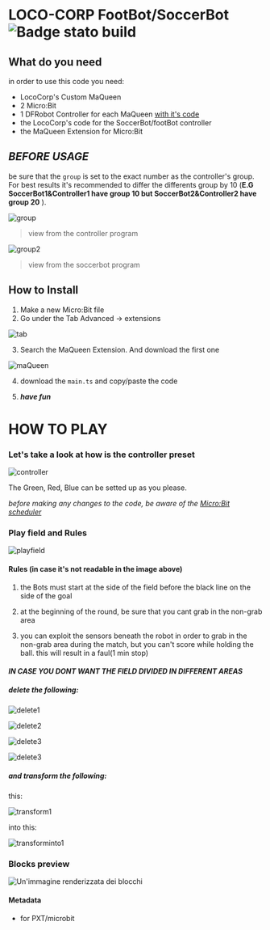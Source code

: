 # LOCO-CORP FootBot/SoccerBot ![Badge stato build](https://github.com/them1rk/lococorp-soccerbot/workflows/MakeCode/badge.svg)

## What do you need
in order to use this code you need:
- LocoCorp's Custom MaQueen
- 2 Micro:Bit
- 1 DFRobot Controller for each MaQueen [with it's code](https://them1rk.github.io/lococorp-controllersoccerbot/)
- the LocoCorp's code for the SoccerBot/footBot controller
- the MaQueen Extension for Micro:Bit

## **_BEFORE USAGE_**
be sure that the `group` is set to the exact number as the controller's group. For best results it's recommended to differ the differents group by 10 (__E.G SoccerBot1&Controller1 have group 10 but SoccerBot2&Controller2 have group 20__ ).

![group](https://github.com/them1rk/lococorp-soccerbot/raw/master/.github/makecode/group.png) 
>view from the controller program

![group2](https://github.com/them1rk/lococorp-soccerbot/raw/master/.github/makecode/group2.png)

>view from the soccerbot program

## How to Install

1) Make a new Micro:Bit file
2) Go under the Tab Advanced -> extensions

![tab](https://github.com/them1rk/lococorp-soccerbot/raw/master/.github/makecode/extensionTab.png)

3) Search the MaQueen Extension. And download the first one

![maQueen](https://github.com/them1rk/lococorp-soccerbot/raw/master/.github/makecode/maQueenExtension.png)

4) download the `main.ts` and copy/paste the code

5) ***have fun***

# HOW TO PLAY

### Let's take a look at how is the controller preset

![controller](https://github.com/them1rk/lococorp-soccerbot/raw/master/.github/makecode/controller.png)

The Green, Red, Blue can be setted up as you please.

*before making any changes to the code, be aware of the [Micro:Bit scheduler](https://makecode.microbit.org/device/reactive)*

### Play field and Rules

![playfield](https://github.com/them1rk/lococorp-soccerbot/raw/master/.github/makecode/fieldsAndRules.png)

#### Rules (in case it's not readable in the image above)
1) the Bots must start at the side of the field before the black line on the side of the goal

2) at the beginning of the round, be sure that you cant grab in the non-grab area

3) you can exploit the sensors beneath the robot in order to grab in the non-grab area during the match, but you can't score while holding the ball. this will result in a faul(1 min stop)

#### _IN CASE YOU DONT WANT THE FIELD DIVIDED IN DIFFERENT AREAS_
##### delete the following:

![delete1](https://github.com/them1rk/lococorp-soccerbot/raw/master/.github/makecode/delete1.png)

![delete2](https://github.com/them1rk/lococorp-soccerbot/raw/master/.github/makecode/delete2.png)

![delete3](https://github.com/them1rk/lococorp-soccerbot/raw/master/.github/makecode/delete3.png)

![delete3](https://github.com/them1rk/lococorp-soccerbot/raw/master/.github/makecode/delete4.png)


##### and transform the following:

this:

![transform1](https://github.com/them1rk/lococorp-soccerbot/raw/master/.github/makecode/transform.png)

into this:

![transforminto1](https://github.com/them1rk/lococorp-soccerbot/raw/master/.github/makecode/transforminto.png)

### Blocks preview
![Un'immagine renderizzata dei blocchi](https://github.com/them1rk/lococorp-soccerbot/raw/master/.github/makecode/blocks.png)

#### Metadata

* for PXT/microbit
<script src="https://makecode.com/gh-pages-embed.js"></script><script>makeCodeRender("{{ site.makecode.home_url }}", "{{ site.github.owner_name }}/{{ site.github.repository_name }}");</script>
